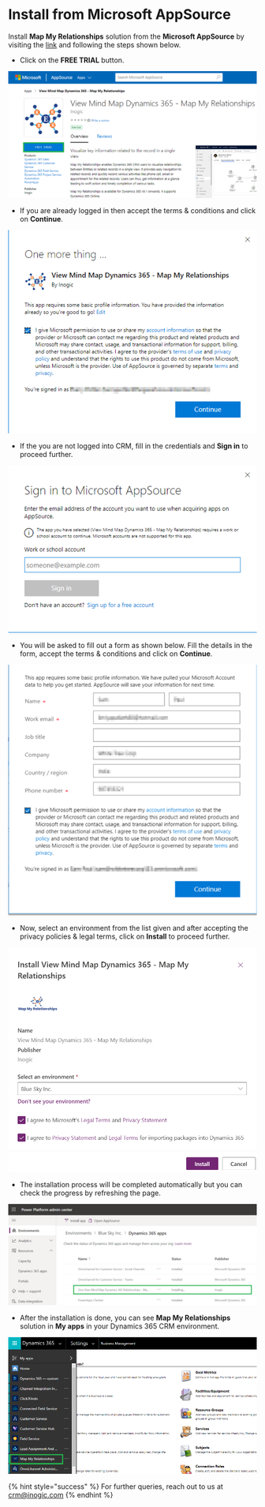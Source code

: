 # Install from Microsoft AppSource

Install **Map My Relationships** solution from the **Microsoft AppSource** by visiting the [link](https://appsource.microsoft.com/en-gb/product/dynamics-365/inogic.view-mind-map-dynamics-365-relationships?tab=Overview) and following the steps shown below.

* Click on the **FREE TRIAL** button.

![](<../../.gitbook/assets/15 (4).png>)

* If you are already logged in then accept the terms & conditions and click on **Continue**.

![](<../../.gitbook/assets/16 (4).png>)

* If the you are not logged into CRM, fill in the credentials and **Sign in** to proceed further.

![](<../../.gitbook/assets/17 (3).png>)

* You will be asked to fill out a form as shown below. Fill the details in the form, accept the terms & conditions and click on **Continue**.

![](<../../.gitbook/assets/SS (2).png>)

* Now, select an environment from the list given and after accepting the privacy policies & legal terms, click on **Install** to proceed further.

![](../../.gitbook/assets/1a.png)

* The installation process will be completed automatically but you can check the progress by refreshing the page.

![](../../.gitbook/assets/2a.png)

* After the installation is done, you can see **Map My Relationships** solution in **My apps** in your Dynamics 365 CRM environment.

![](<../../.gitbook/assets/4 (3).png>)

{% hint style="success" %}
For further queries, reach out to us at [crm@inogic.com](mailto:crm@inogic.com)
{% endhint %}

